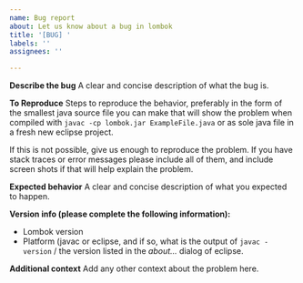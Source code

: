 ```yaml
---
name: Bug report
about: Let us know about a bug in lombok
title: '[BUG] '
labels: ''
assignees: ''

---
```


**Describe the bug**
A clear and concise description of what the bug is.

**To Reproduce**
Steps to reproduce the behavior, preferably in the form of the smallest java source file you can make that will show the problem when compiled with `javac -cp lombok.jar ExampleFile.java` or as sole java file in a fresh new eclipse project.

If this is not possible, give us enough to reproduce the problem. If you have stack traces or error messages please include all of them, and include screen shots if that will help explain the problem.

**Expected behavior**
A clear and concise description of what you expected to happen.

**Version info (please complete the following information):**
 - Lombok version
 - Platform (javac or eclipse, and if so, what is the output of `javac -version` / the version listed in the _about..._ dialog of eclipse.

**Additional context**
Add any other context about the problem here.
